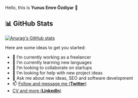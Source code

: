 Hello, this is **Yunus Emre Özdiyar** 👋

## 📊 GitHub Stats

[![Anurag's GitHub stats](https://github-readme-stats.vercel.app/api?username=incendies)](https://github.com/incendies/github-readme-stats)


Here are some ideas to get you started:

- 🔭 I’m currently working as a freelancer
- 🌱 I’m currently learning new languages
- 👯 I’m looking to collaborate on startups
- 🤔 I’m looking for help with new project ideas
- 💬 Ask me about new ideas, SEO and software development
- 📫 [Follow and message me (**Twitter**)](https://twitter.com/emreozdiyar)
-    [CV and more (**LinkedIn**)](https://linkedin.com/in/yunusemreozdiyar)

